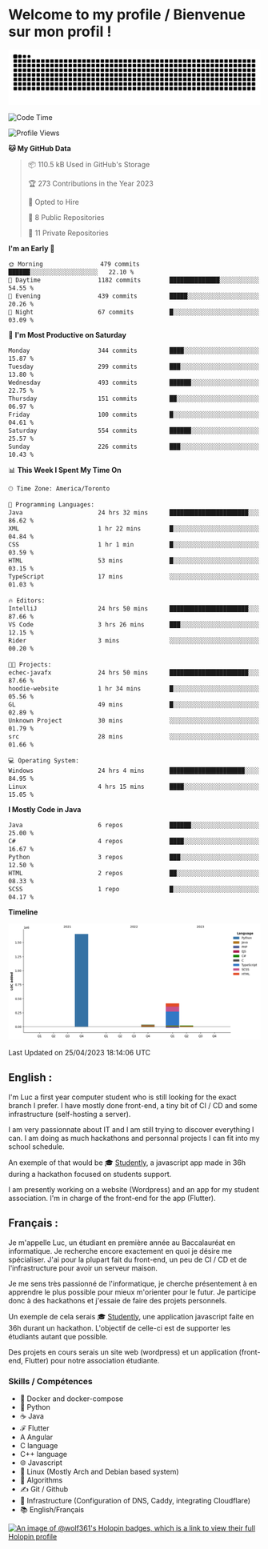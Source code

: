 # Welcome to my profile / Bienvenue sur mon profil !

![snake gif](https://github.com/wolf-361/wolf-361/blob/output/github-contribution-grid-snake.svg)

<!--START_SECTION:waka-->
![Code Time](http://img.shields.io/badge/Code%20Time-46%20hrs%2041%20mins-blue)

![Profile Views](http://img.shields.io/badge/Profile%20Views-0-blue)

**🐱 My GitHub Data** 

> 📦 110.5 kB Used in GitHub's Storage 
 > 
> 🏆 273 Contributions in the Year 2023
 > 
> 💼 Opted to Hire
 > 
> 📜 8 Public Repositories 
 > 
> 🔑 11 Private Repositories 
 > 
**I'm an Early 🐤** 

```text
🌞 Morning                479 commits         ██████░░░░░░░░░░░░░░░░░░░   22.10 % 
🌆 Daytime                1182 commits        ██████████████░░░░░░░░░░░   54.55 % 
🌃 Evening                439 commits         █████░░░░░░░░░░░░░░░░░░░░   20.26 % 
🌙 Night                  67 commits          █░░░░░░░░░░░░░░░░░░░░░░░░   03.09 % 
```
📅 **I'm Most Productive on Saturday** 

```text
Monday                   344 commits         ████░░░░░░░░░░░░░░░░░░░░░   15.87 % 
Tuesday                  299 commits         ███░░░░░░░░░░░░░░░░░░░░░░   13.80 % 
Wednesday                493 commits         ██████░░░░░░░░░░░░░░░░░░░   22.75 % 
Thursday                 151 commits         ██░░░░░░░░░░░░░░░░░░░░░░░   06.97 % 
Friday                   100 commits         █░░░░░░░░░░░░░░░░░░░░░░░░   04.61 % 
Saturday                 554 commits         ██████░░░░░░░░░░░░░░░░░░░   25.57 % 
Sunday                   226 commits         ███░░░░░░░░░░░░░░░░░░░░░░   10.43 % 
```


📊 **This Week I Spent My Time On** 

```text
🕑︎ Time Zone: America/Toronto

💬 Programming Languages: 
Java                     24 hrs 32 mins      ██████████████████████░░░   86.62 % 
XML                      1 hr 22 mins        █░░░░░░░░░░░░░░░░░░░░░░░░   04.84 % 
CSS                      1 hr 1 min          █░░░░░░░░░░░░░░░░░░░░░░░░   03.59 % 
HTML                     53 mins             █░░░░░░░░░░░░░░░░░░░░░░░░   03.15 % 
TypeScript               17 mins             ░░░░░░░░░░░░░░░░░░░░░░░░░   01.03 % 

🔥 Editors: 
IntelliJ                 24 hrs 50 mins      ██████████████████████░░░   87.66 % 
VS Code                  3 hrs 26 mins       ███░░░░░░░░░░░░░░░░░░░░░░   12.15 % 
Rider                    3 mins              ░░░░░░░░░░░░░░░░░░░░░░░░░   00.20 % 

🐱‍💻 Projects: 
echec-javafx             24 hrs 50 mins      ██████████████████████░░░   87.66 % 
hoodie-website           1 hr 34 mins        █░░░░░░░░░░░░░░░░░░░░░░░░   05.56 % 
GL                       49 mins             █░░░░░░░░░░░░░░░░░░░░░░░░   02.89 % 
Unknown Project          30 mins             ░░░░░░░░░░░░░░░░░░░░░░░░░   01.79 % 
src                      28 mins             ░░░░░░░░░░░░░░░░░░░░░░░░░   01.66 % 

💻 Operating System: 
Windows                  24 hrs 4 mins       █████████████████████░░░░   84.95 % 
Linux                    4 hrs 15 mins       ████░░░░░░░░░░░░░░░░░░░░░   15.05 % 
```

**I Mostly Code in Java** 

```text
Java                     6 repos             ██████░░░░░░░░░░░░░░░░░░░   25.00 % 
C#                       4 repos             ████░░░░░░░░░░░░░░░░░░░░░   16.67 % 
Python                   3 repos             ███░░░░░░░░░░░░░░░░░░░░░░   12.50 % 
HTML                     2 repos             ██░░░░░░░░░░░░░░░░░░░░░░░   08.33 % 
SCSS                     1 repo              █░░░░░░░░░░░░░░░░░░░░░░░░   04.17 % 
```



**Timeline**

![Lines of Code chart](https://raw.githubusercontent.com/wolf-361/wolf-361/main/assets/bar_graph.png)


 Last Updated on 25/04/2023 18:14:06 UTC
<!--END_SECTION:waka-->

## English : 

I'm Luc a first year computer student who is still looking for the exact branch I prefer. I have mostly done front-end, a tiny bit of CI / CD and some infrastructure (self-hosting a server).

I am very passionnate about IT and I am still trying to discover everything I can. I am doing as much hackathons and personnal projects I can fit into my school schedule.

An exemple of that would be 🎓 [Studently](https://github.com/wolf-361/Studently-CodeJam12), a javascript app made in 36h during a hackathon focused on students support.

I am presently working on a website (Wordpress) and an app for my student association. I'm in charge of the front-end for the app (Flutter).

## Français :

Je m'appelle Luc, un étudiant en première année au Baccalauréat en informatique. Je recherche encore exactement en quoi je désire me spécialiser. J'ai pour la plupart fait du front-end, un peu de CI / CD et de l'infrastructure pour avoir un serveur maison.

Je me sens très passionné de l'informatique, je cherche présentement à en apprendre le plus possible pour mieux m'orienter pour le futur. Je participe donc à des hackathons et j'essaie de faire des projets personnels.

Un exemple de cela serais 🎓 [Studently](https://github.com/wolf-361/Studently-CodeJam12), une application javascript faite en 36h durant un hackathon. L'objectif de celle-ci est de supporter les étudiants autant que possible.

Des projets en cours serais un site web (wordpress) et un application (front-end, Flutter) pour notre association étudiante.

###  Skills / Compétences

* 🐋 Docker and docker-compose
* 🐍 Python
* ☕ Java
* ℱ Flutter
* A Angular
* C language
* C++ language
* 🌐 Javascript
* 🐧 Linux (Mostly Arch and Debian based system)
* 🧩 Algorithms
* ✍️ Git / Github
* 📜 Infrastructure (Configuration of DNS, Caddy, integrating Cloudflare)
* 📚 English/Français

[![An image of @wolf361's Holopin badges, which is a link to view their full Holopin profile](https://holopin.me/wolf361)](https://holopin.io/@wolf361)


